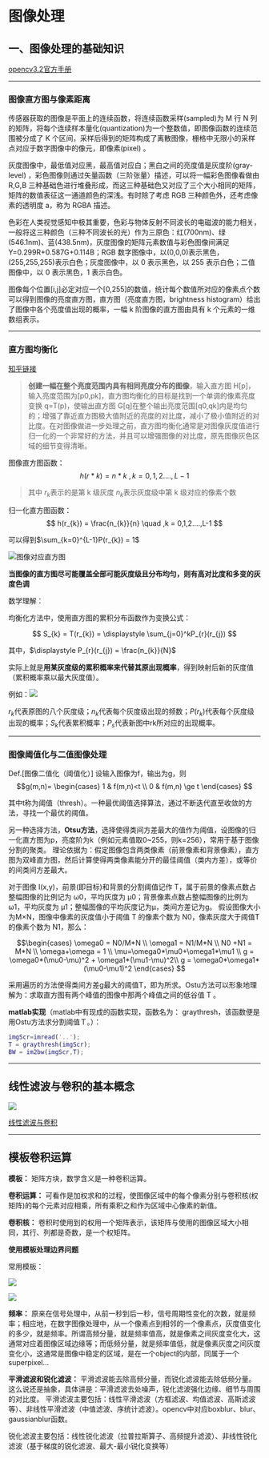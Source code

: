 # 图像处理

## 一、图像处理的基础知识


[opencv3.2官方手册](https://docs.opencv.org/3.2.0/index.html)

---

### 图像直方图与像素距离

传感器获取的图像是平面上的连续函数，将连续函数采样(sampled)为 M 行 N 列的矩阵，将每个连续样本量化(quantization)为一个整数值，即图像函数的连续范围被分成了 K 个区间，采样后得到的矩阵构成了离散图像，栅格中无限小的采样点对应于数字图像中的像元，即像素(pixel) 。

灰度图像中，最低值对应黑，最高值对应白；黑白之间的亮度值是灰度阶(gray-level) ，彩色图像则通过矢量函数（三阶张量）描述，可以将一幅彩色图像看做由 R,G,B 三种基础色进行堆叠形成，而这三种基础色又对应了三个大小相同的矩阵，矩阵的数值表征这一通道颜色的深浅。有时除了考虑 RGB 三种颜色外，还考虑像素的透明度 a，称为 RGBA 描述。

色彩在人类视觉感知中极其重要，色彩与物体反射不同波长的电磁波的能力相关，一般将这三种颜色（三种不同波长的光）作为三原色：红(700nm)、绿(546.1nm)、蓝(438.5nm)，灰度图像的矩阵元素数值与彩色图像间满足 Y=0.299R+0.587G+0.114B；RGB 数字图像中，以(0,0,0)表示黑色，(255,255,255)表示白色；灰度图像中，以 0 表示黑色，以 255 表示白色；二值图像中，以 0 表示黑色，1 表示白色。

图像每个位置[i,j]必定对应一个[0,255]的数值，统计每个数值所对应的像素点个数可以得到图像的亮度直方图，直方图（亮度直方图，brightness histogram）给出了图像中各个亮度值出现的概率，一幅 k 阶图像的直方图由具有 k 个元素的一维数组表示。

---

### 直方图均衡化
[知乎链接](https://zhuanlan.zhihu.com/p/32857009)

> **创建一幅在整个亮度范围内具有相同亮度分布的图像**，输入直方图 H[p]，输入亮度范围为[p0,pk]，直方图均衡化的目标是找到一个单调的像素亮度变换 q=T(p)，使输出直方图 G[q]在整个输出亮度范围[q0,qk]内是均匀的；增强了靠近直方图极大值附近的亮度的对比度，减小了极小值附近的对比度。在对图像做进一步处理之前，直方图均衡化通常是对图像灰度值进行归一化的一个非常好的方法，并且可以增强图像的对比度，原先图像灰色区域的细节变得清晰。

图像直方图函数：$$ h(r*{k}) = n*{k}\ ,k = 0,1,2....,L-1 $$

> 其中 $r_{k}$表示的是第 k 级灰度
> $n_{k}$表示灰度级中第 k 级对应的像素个数

归一化直方图函数：$$ h(r_{k}) = \frac{n_{k}}{n} \quad ,k = 0,1,2....,L-1 $$

可以得到$\sum_{k=0}^{L-1}P(r_{k}) = 1$

![图像对应直方图](image/2021-10-21-21-21-35.png)

**当图像的直方图尽可能覆盖全部可能灰度级且分布均匀，则有高对比度和多变的灰度色调**

数学理解：

均衡化方法中，使用直方图的累积分布函数作为变换公式：

$$
S_{k} = T(r_{k}) = \displaystyle \sum_{j=0}^kP_{r}(r_{j})
$$

其中，$\displaystyle P_{r}(r_{j}) = \frac{n_{k}}{N}$

实际上就是**用某灰度级的累积概率来代替其原出现概率**，得到映射后新的灰度值（累积概率乘以最大灰度值）。


例如：![](image/2021-10-22-19-00-32.png)

$r_{k}$代表原图的八个灰度级；$n_{k}$代表每个灰度级出现的频数；$P(r_{k})$代表每个灰度级出现的概率；$S_{k}$代表累积概率；$P_{s}$代表新图中rk所对应的出现概率。

---

### 图像阈值化与二值图像处理

Def.[图像二值化（阈值化）] 设输入图像为f，输出为g，则
$$g(m,n)=
\begin{cases}
1 & f(m,n)<t \\ 0 & f(m,n) \ge t
\end{cases}
$$

其中t称为阈值（thresh）。一种最优阈值选择算法，通过不断迭代直至收敛的方法，寻找一个最优的阈值。

另一种选择方法，**Otsu方法**，选择使得类间方差最大的值作为阈值，设图像的归一化直方图为p，亮度阶为k（例如元素值取0~255，则k=256），常用于基于图像分割的聚类。
理论依据为：假定图像包含两类像素（前景像素和背景像素），直方图为双峰直方图，然后计算使得两类像素能分开的最佳阈值（类内方差），或等价的间类间方差最大。

对于图像 I(x,y)，前景(即目标)和背景的分割阈值记作 T，属于前景的像素点数占整幅图像的比例记为 ω0，平均灰度为 μ0；背景像素点数占整幅图像的比例为 ω1，平均灰度为 μ1；整幅图像的平均灰度记为μ，类间方差记为g。
假设图像大小为M×N，图像中像素的灰度值小于阈值 T 的像素个数为 N0，像素灰度大于阈值T的像素个数为 N1，那么：

$$\begin{cases}
\omega0 = N0/M*N  \\
\omega1 = N1/M*N \\
N0 +N1 = M*N \\
\omega+\omega = 1 \\
\mu=\omega0*\mu0+\omega1*\mu1 \\
g = \omega0*(\mu0-\mu)^2 + \omega1*(\mu1-\mu)^2\\
g = \omega0*\omega1*(\mu0-\mu1)^2
\end{cases}
$$

采用遍历的方法使得类间方差g最大的阈值T，即为所求。Ostu方法可以形象地理解为：求取直方图有两个峰值的图像中那两个峰值之间的低谷值 T 。

**matlab实现**（matlab中有现成的函数实现，函数名为： graythresh，该函数便是用Ostu方法求分割阈值Ｔ。）：

```matlab
imgScr=imread('..');
T = graythresh(imgScr);
BW = im2bw(imgScr,T);
```

---

## 线性滤波与卷积的基本概念

![](image/2021-10-25-21-20-57.png)

[线性滤波与卷积](https://blog.csdn.net/weixin_42026802/article/details/80181627)

---

## 模板卷积运算

**模板：** 矩阵方块，数学含义是一种卷积运算。

**卷积运算：** 可看作是加权求和的过程，使图像区域中的每个像素分别与卷积核(权矩阵)的每个元素对应相乘，所有乘积之和作为区域中心像素的新值。

**卷积核：** 卷积时使用到的权用一个矩阵表示，该矩阵与使用的图像区域大小相同，其行、列都是奇数，是一个权矩阵。

**使用模板处理边界问题**

常用模板：

![](image/2021-10-28-21-03-09.png)

![](image/2021-10-28-21-03-18.png)

**频率：** 原来在信号处理中，从前一秒到后一秒，信号周期性变化的次数，就是频率；相应地，在数字图像处理中，从一个像素点到相邻的一个像素点，灰度值变化的多少，就是频率。所谓高频分量，就是频率值高，就是像素之间灰度变化大，这通常对应着图像区域边缘等；而低频分量，就是频率值低，就是像素灰度之间灰度变化小，这通常是图像中稳定的区域，是在一个object的内部，同属于一个superpixel...

**平滑滤波和锐化滤波：**
平滑滤波能去除高频分量，而锐化滤波能去除低频分量。这么说还是抽象，具体讲是：平滑滤波去处噪声，锐化滤波强化边缘、细节与周围的对比度。
平滑滤波主要包括：线性平滑滤波（方框滤波、均值滤波、高斯滤波等）、非线性平滑滤波（中值滤波、序统计滤波）。opencv中对应boxblur、blur、gaussianblur函数。

锐化滤波主要包括：线性锐化滤波（拉普拉斯算子、高频提升滤波）、非线性锐化滤波（基于梯度的锐化滤波、最大-最小锐化变换等）






